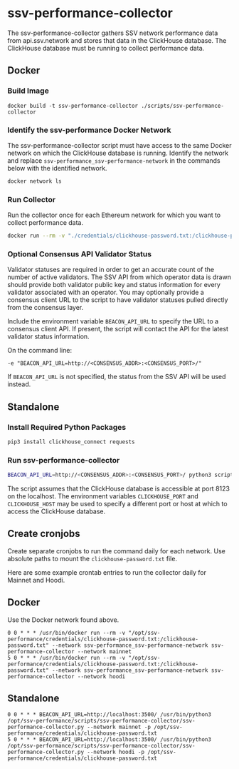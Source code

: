 # ssv-performance-collector

The ssv-performance-collector gathers SSV network performance data from api.ssv.network and stores that data in the ClickHouse database. The ClickHouse database must be running to collect performance data.

## Docker

### Build Image

```
docker build -t ssv-performance-collector ./scripts/ssv-performance-collector
```

### Identify the ssv-performance Docker Network

The ssv-performance-collector script must have access to the same Docker network on which the ClickHouse database is running. Identify the network and replace `ssv-performance_ssv-performance-network` in the commands below with the identified network.

```bash
docker network ls
```

### Run Collector

Run the collector once for each Ethereum network for which you want to collect performance data.

```bash
docker run --rm -v "./credentials/clickhouse-password.txt:/clickhouse-password.txt" --network ssv-performance_ssv-performance-network ssv-performance-collector --network mainnet
```

### Optional Consensus API Validator Status

Validator statuses are required in order to get an accurate count of the number of active validators. The SSV API from which operator data is drawn should provide both validator public key and status information for every validator associated with an operator. You may optionally provide a consensus client URL to the script to have validator statuses pulled directly from the consensus layer.

Include the environment variable `BEACON_API_URL` to specify the URL to a consensus client API. If present, the script will contact the API for the latest validator status information.

On the command line:
```
-e "BEACON_API_URL=http://<CONSENSUS_ADDR>:<CONSENSUS_PORT>/"
```

If `BEACON_API_URL` is not specified, the status from the SSV API will be used instead.

## Standalone

### Install Required Python Packages

```bash
pip3 install clickhouse_connect requests
```

### Run ssv-performance-collector

```bash
BEACON_API_URL=http://<CONSENSUS_ADDR>:<CONSENSUS_PORT>/ python3 scripts/ssv-performance-collector/ssv-performance-collector.py --network mainnet -p credentials/clickhouse-password.txt
```

The script assumes that the ClickHouse database is accessible at port 8123 on the localhost. The environment variables `CLICKHOUSE_PORT` and `CLICKHOUSE_HOST` may be used to specify a different port or host at which to access the ClickHouse database.

## Create cronjobs

Create separate cronjobs to run the command daily for each network. Use absolute paths to mount the `clickhouse-password.txt` file.

Here are some example crontab entries to run the collector daily for Mainnet and Hoodi. 

## Docker

Use the Docker network found above.

```
0 0 * * * /usr/bin/docker run --rm -v "/opt/ssv-performance/credentials/clickhouse-password.txt:/clickhouse-password.txt" --network ssv-performance_ssv-performance-network ssv-performance-collector --network mainnet
5 0 * * * /usr/bin/docker run --rm -v "/opt/ssv-performance/credentials/clickhouse-password.txt:/clickhouse-password.txt" --network ssv-performance_ssv-performance-network ssv-performance-collector --network hoodi
```

## Standalone

```
0 0 * * * BEACON_API_URL=http://localhost:3500/ /usr/bin/python3 /opt/ssv-performance/scripts/ssv-performance-collector/ssv-performance-collector.py --network mainnet -p /opt/ssv-performance/credentials/clickhouse-password.txt
5 0 * * * BEACON_API_URL=http://localhost:3500/ /usr/bin/python3 /opt/ssv-performance/scripts/ssv-performance-collector/ssv-performance-collector.py --network hoodi -p /opt/ssv-performance/credentials/clickhouse-password.txt
```